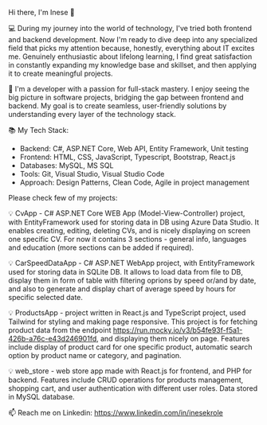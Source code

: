 Hi there, I'm Inese 👋

💻 During my journey into the world of technology, I've tried both frontend and backend development. Now I'm ready to dive deep into any specialized field that picks my attention because, honestly, everything about IT excites me.
Genuinely enthusiastic about lifelong learning, I find great satisfaction in constantly expanding my knowledge base and skillset, and then applying it to create meaningful projects.

🌟 I'm a developer with a passion for full-stack mastery. I enjoy seeing the big picture in software projects, bridging the gap between frontend and backend. My goal is to create seamless, user-friendly solutions by understanding every layer of the technology stack.

📚 My Tech Stack:
- Backend: C#, ASP.NET Core, Web API, Entity Framework, Unit testing
- Frontend: HTML, CSS, JavaScript, Typescript, Bootstrap, React.js
- Databases: MySQL, MS SQL
- Tools: Git, Visual Studio, Visual Studio Code
- Approach: Design Patterns, Clean Code, Agile in project management

Please check few of my projects:

💡    CvApp - C# ASP.NET Core WEB App (Model-View-Controller) project, with EntityFramework used for storing data in DB using Azure Data Studio. It enables creating, editing, deleting CVs, and is nicely displaying on screen one specific CV. For now it contains 3 sections - general info, languages and education (more sections can be added if required).

💡    CarSpeedDataApp - C# ASP.NET WebApp project, with EntityFramework used for storing data in SQLite DB. It allows to  load data from file to DB, display them in form of table with filtering oprions by speed or/and by date, and also to generate and display chart of average speed by hours for specific selected date.

💡    ProductsApp - project written in React.js and TypeScript project, used Tailwind for styling and making page responsive. This project is for fetching product data from the endpoint https://run.mocky.io/v3/b54fe93f-f5a1-426b-a76c-e43d246901fd, and displaying them nicely on page. Features include display of product card for one specific product, automatic search option by product name or category, and pagination.

💡   web_store - web store app made with React.js for frontend, and PHP for backend. Features include CRUD operations for products management, shopping cart, and user authentication with different user roles. Data stored in MySQL database.

📫 Reach me on 
Linkedin: https://www.linkedin.com/in/inesekrole



